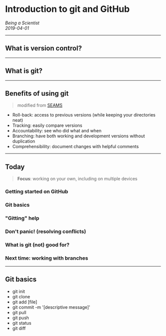 # Introduction to git and GitHub

_Being a Scientist_  
_2019-04-01_

---
## What is version control?

---
## What is git?

---
## Benefits of using git

> modified from [SEAMS](https://docs.google.com/presentation/d/1RuONjswdcDhIMKZtNo21zrOcDjJbFrzKzX6pEC-1rko)

- Roll-back: access to previous versions (while keeping your directories neat)
- Tracking: easily compare versions
- Accountability: see who did what and when
- Branching: have both working and development versions without duplication
- Comprehensibility: document changes with helpful comments
---
## Today

> **Focus**: working on your own, including on multiple devices

### Getting started on GitHub
### Git basics
### "Gitting" help
### Don't panic! (resolving conflicts)
### What is git (not) good for?
### Next time: working with branches
---
## Git basics

- git init
- git clone
- git add [file]
- git commit -m '[descriptive message]'
- git pull
- git push
- git status
- git diff
